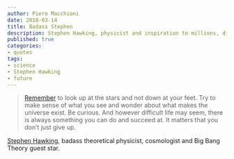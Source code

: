 ```yaml
---
author: Piero Macchioni
date: 2018-03-14
title: Badass Stephen
description: Stephen Hawking, physicist and inspiration to millions, died aged 76. He taught us to look up at the stars and not down at our feet.
published: true
categories:
- quotes
tags:
- science
- Stephen Hawking
- future
---
```


>[Remember](https://www.youtube.com/watch?time_continue=1&v=ZrVVvXOIwQc) to look up at the stars and not down at your feet. Try to make sense of what you see and wonder about what makes the universe exist. Be curious. And however difficult life may seem, there is always something you can do and succeed at. It matters that you don’t just give up.

[Stephen Hawking](https://en.wikipedia.org/wiki/Stephen_Hawking), badass theoretical physicist, cosmologist and Big Bang Theory guest star.
